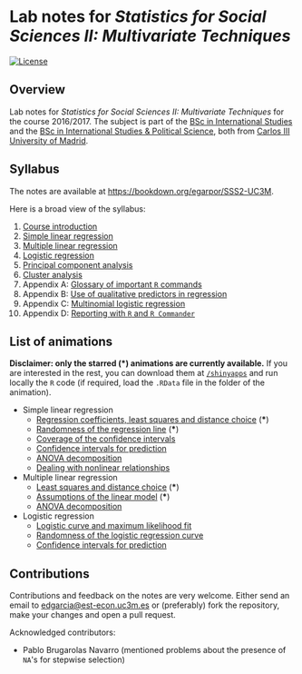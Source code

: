 Lab notes for *Statistics for Social Sciences II: Multivariate Techniques*
==========================================================================

[![License](https://img.shields.io/badge/license-MIT%20License-brightgreen.svg)](https://opensource.org/licenses/MIT)

Overview
--------

Lab notes for *Statistics for Social Sciences II: Multivariate Techniques* for the course 2016/2017. The subject is part of the [BSc in International Studies](http://www.uc3m.es/ss/Satellite/Grado/en/Detalle/Estudio_C/1371212501848/1371212987094/Bachelor_s_Degree_in_International_Studies) and the [BSc in International Studies & Political Science](http://www.uc3m.es/ss/Satellite/Grado/en/Detalle/Estudio_C/1371211781520/1371212987094/Bachelor_s_Degree_in_Political_Science#studyprogram), both from [Carlos III University of Madrid](http://www.uc3m.es/).

Syllabus
--------

The notes are available at <https://bookdown.org/egarpor/SSS2-UC3M>. 

Here is a broad view of the syllabus:

1. [Course introduction](https://bookdown.org/egarpor/SSS2-UC3M)
2. [Simple linear regression](https://bookdown.org/egarpor/SSS2-UC3M/simp.html)
3. [Multiple linear regression](https://bookdown.org/egarpor/SSS2-UC3M/mult.html)
4. [Logistic regression](https://bookdown.org/egarpor/SSS2-UC3M/log-reg.html)
5. [Principal component analysis](https://bookdown.org/egarpor/SSS2-UC3M/pca.html)
6. [Cluster analysis](https://bookdown.org/egarpor/SSS2-UC3M/cluster.html)
7. Appendix A: [Glossary of important `R` commands](https://bookdown.org/egarpor/SSS2-UC3M/glossary-of-important-r-commands.html)
8. Appendix B: [Use of qualitative predictors in regression](https://bookdown.org/egarpor/SSS2-UC3M/qualitative-predictors.html)
9. Appendix C: [Multinomial logistic regression](https://bookdown.org/egarpor/SSS2-UC3M/multinomial-logistic-regression.html)
10. Appendix D: [Reporting with `R` and `R Commander`](https://bookdown.org/egarpor/SSS2-UC3M/reporting-with-r-and-r-commander.html)

List of animations
------------------

**Disclaimer: only the starred (\*) animations are currently available.** If you are interested in the rest, you can download them at [`/shinyapps`](https://github.com/egarpor/SSS2-UC3M/tree/master/shinyapps) and run locally the `R` code (if required, load the `.RData` file in the folder of the animation).

* Simple linear regression 
	* [Regression coefficients, least squares and distance choice](https://bookdown.org/egarpor/SSS2-UC3M/modelsimp.html) (**\***)
	* [Randomness of the regression line](https://bookdown.org/egarpor/SSS2-UC3M/inference.html#distributions-of-the-fitted-coefficients) (**\***)
	* [Coverage of the confidence intervals](https://bookdown.org/egarpor/SSS2-UC3M/inference.html#confidence-intervals-for-the-coefficients)
	* [Confidence intervals for prediction](https://bookdown.org/egarpor/SSS2-UC3M/prediction.html)
	* [ANOVA decomposition](https://bookdown.org/egarpor/SSS2-UC3M/fit.html#anova)
	* [Dealing with nonlinear relationships](https://bookdown.org/egarpor/SSS2-UC3M/nonlin.html)
* Multiple linear regression
	* [Least squares and distance choice](https://bookdown.org/egarpor/SSS2-UC3M/modelmult.html) (**\***)
	* [Assumptions of the linear model](https://bookdown.org/egarpor/SSS2-UC3M/assumptionsmult.html) (**\***)
	* [ANOVA decomposition](https://bookdown.org/egarpor/SSS2-UC3M/anovamult.html#anova-1)
* Logistic regression
	* [Logistic curve and maximum likelihood fit](https://bookdown.org/egarpor/SSS2-UC3M/log-reg-model-estimation.html)
	* [Randomness of the logistic regression curve](https://bookdown.org/egarpor/SSS2-UC3M/log-reg-inference.html#log-reg-distributions)
	* [Confidence intervals for prediction](https://bookdown.org/egarpor/SSS2-UC3M/log-reg-prediction.html)

Contributions
-------------

Contributions and feedback on the notes are very welcome. Either send an email to <edgarcia@est-econ.uc3m.es> or (preferably) fork the repository, make your changes and open a pull request. 

Acknowledged contributors:

- Pablo Brugarolas Navarro (mentioned problems about the presence of `NA`'s for stepwise selection)
